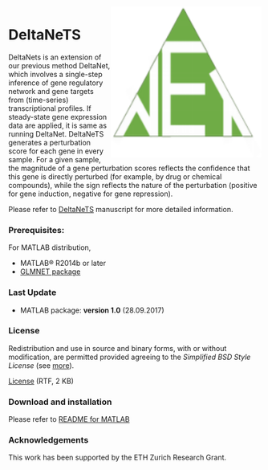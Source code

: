 
<img style = "float: right;" src = "https://github.com/CABSEL/DeltaNeTS/blob/master/image_deltanet.png" width="300" height="300" align="right"> 

# DeltaNeTS
DeltaNets is an extension of our previous method DeltaNet, which involves a single-step inference of gene regulatory network and gene targets from (time-series) transcriptional profiles. If steady-state gene expression data are applied, it is same as running DeltaNet. 
DeltaNeTS generates a perturbation score for each gene in every sample. For a given sample, the magnitude of a gene perturbation scores reflects the confidence that this gene is directly perturbed (for example, by drug or chemical compounds), while the sign reflects the nature of the perturbation (positive for gene induction, negative for gene repression).

Please refer to [DeltaNeTS](http://www.sciencedirect.com/science/article/pii/S2405896316328154) manuscript for more detailed information.


### Prerequisites:
For MATLAB distribution,
* MATLAB® R2014b or later
* [GLMNET package](http://web.stanford.edu/~hastie/glmnet_matlab/)


### Last Update
* MATLAB package: **version 1.0** (28.09.2017)


### License
Redistribution and use in source and binary forms, with or without modification, are permitted provided agreeing to the *Simplified BSD Style License* (see [more](http://opensource.org/licenses/bsd-license.php)).

[License](copypath) (RTF, 2 KB)


### Download and installation
Please refer to [README for MATLAB](copypath)

### Acknowledgements
This work has been supported by the ETH Zurich Research Grant.
